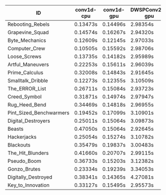 |ID|conv1d-cpu|conv1d-gpu|DWSPConv2D-gpu|gemm-gpu|avg|
|-|-|-|-|-|-|
|Rebooting_Rebels|0.13473s|0.14496s|2.98354s|1.74258s|1.25145s|
|Grapevine_Squad|0.14574s|0.16267s|2.94320s|1.76996s|1.25539s|
|Byte_Mechanics|0.12609s|0.12145s|2.97033s|1.82542s|1.26082s|
|Computer_Crew|0.10505s|0.15592s|2.98706s|1.80108s|1.26228s|
|Loose_Screws|0.13735s|0.14182s|2.95989s|1.82125s|1.26508s|
|Artful_Maneuvers|0.22253s|0.15611s|2.96039s|1.74949s|1.27213s|
|Prime_Calculus|0.32008s|0.14843s|2.91645s|1.72367s|1.27716s|
|Smalltalk_Dribble|0.12273s|0.12355s|3.10509s|1.78662s|1.28450s|
|The_ERROR_List|0.26711s|0.15084s|2.93723s|1.91334s|1.31713s|
|Creed_Symbol|0.31871s|0.14974s|2.97947s|1.82408s|1.31800s|
|Rug_Heed_Bend|0.34469s|0.14818s|2.96955s|1.90413s|1.34164s|
|Pint_Sized_Benchwarmers|0.19452s|0.17099s|3.10901s|1.95732s|1.35796s|
|Digital_Destroyers|0.25011s|0.15064s|3.09873s|1.94417s|1.36091s|
|Beasts|0.47050s|0.15064s|2.92645s|1.90034s|1.36198s|
|Hackerjacks|0.25054s|0.15274s|3.10782s|1.94981s|1.36523s|
|Blackouts|0.35479s|0.19837s|3.00483s|1.94337s|1.37534s|
|The_Hit_Blunders|0.41660s|0.20707s|2.99115s|1.95458s|1.39235s|
|Pseudo_Boom|0.36733s|0.15203s|3.12382s|1.94011s|1.39582s|
|Gonzo_Brutes|0.23334s|0.19239s|3.34053s|1.95321s|1.42987s|
|Digitally_Destroyed|0.38341s|0.14365s|4.27081s|2.57054s|1.84210s|
|Key_to_Innovation|0.33127s|0.15495s|2.95573s|infs|infs|

